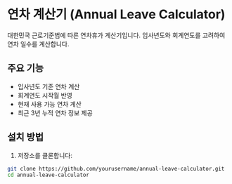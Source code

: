 # 연차 계산기 (Annual Leave Calculator)

대한민국 근로기준법에 따른 연차휴가 계산기입니다. 입사년도와 회계연도를 고려하여 연차 일수를 계산합니다.

## 주요 기능

- 입사년도 기준 연차 계산
- 회계연도 시작월 반영
- 현재 사용 가능 연차 계산
- 최근 3년 누적 연차 정보 제공

## 설치 방법

1. 저장소를 클론합니다:
```bash
git clone https://github.com/yourusername/annual-leave-calculator.git
cd annual-leave-calculator
